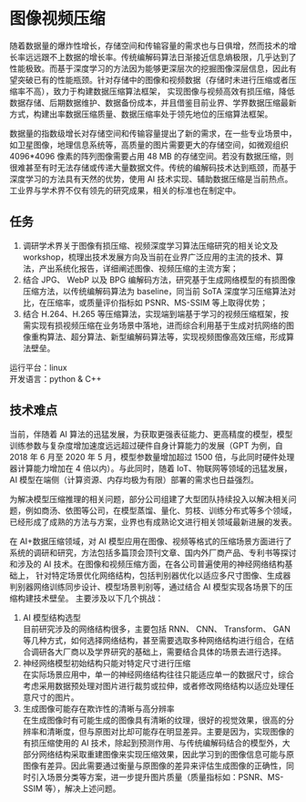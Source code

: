 # 图像视频压缩

随着数据量的爆炸性增长，存储空间和传输容量的需求也与日俱增，然而技术的增长率远远跟不上数据的增长率。传统编解码算法日渐接近信息熵极限，几乎达到了性能极致。而基于深度学习的方法因为能够更深层次的挖掘图像深层信息，因此有望突破已有的性能瓶颈。针对存储中的图像和视频数据（存储时未进行压缩或者压缩率不高），致力于构建数据压缩算法框架， 实现图像与视频高效有损压缩，降低数据存储、后期数据维护、数据备份成本，并且借鉴目前业界、学界数据压缩最新方式，构建出率数据压缩质量、数据压缩率处于领先地位的压缩算法框架。

数据量的指数级增长对存储空间和传输容量提出了新的需求，在一些专业场景中，如卫星图像，地理信息系统等，高质量的图片需要更大的存储空间，如微观组织 4096*4096 像素的阵列图像需要占用 48 MB 的存储空间。若没有数据压缩，则很难甚至有时无法存储或传递大量数据文件。传统的编解码技术达到瓶颈，而基于深度学习的方法具有天然的优势，使用 AI 技术实现、辅助数据压缩是当前热点。工业界与学术界不仅有领先的研究成果，相关的标准也在制定中。

## 任务

1. 调研学术界关于图像有损压缩、视频深度学习算法压缩研究的相关论文及 workshop，梳理出技术发展方向及当前在业界广泛应用的主流的技术、算法，产出系统化报告，详细阐述图像、视频压缩的主流方案；
2. 结合 JPG、 WebP 以及 BPG 编解码方法，研究基于生成网络模型的有损图像压缩方法，以传统编解码算法为 baseline，同当前 SoTA 深度学习压缩算法对比，在压缩率，或质量评价指标如 PSNR、MS-SSIM 等上取得优势；
3. 结合 H.264、H.265 等压缩算法，实现端到端基于学习的视频压缩框架，按需实现有损视频压缩在业务场景中落地，进而综合利用基于生成对抗网络的图像重构算法、超分算法、新型编解码算法等，实现视频图像高效压缩，形成算法壁垒。

运行平台：linux  
开发语言：python & C++

## 技术难点

当前，伴随着 AI 算法的迅猛发展，为获取更强表征能力、更高精度的模型，模型训练参数与复杂度增加速度远远超过硬件自身计算能力的发展（GPT 为例，自 2018 年 6 月至 2020 年 5 月，模型参数量增加超过 1500 倍，与此同时硬件处理器计算能力增加在 4 倍以内）。与此同时，随着 IoT、物联网等领域的迅猛发展，AI 模型在端侧（计算资源、内存均极为有限）部署的需求也日益强烈。

为解决模型压缩推理的相关问题，部分公司组建了大型团队持续投入以解决相关问题，例如商汤、依图等公司，在模型蒸馏、量化、剪枝、训练分布式等多个领域，已经形成了成熟的方法与方案，业界也有成熟论文进行相关领域最新进展的发表。

在 AI+数据压缩领域，对 AI 模型应用在图像、视频等格式的压缩场景方面进行了系统的调研和研究，方法包括多篇顶会顶刊文章、国内外厂商产品、专利书等探讨和涉及的 AI 技术。在图像和视频压缩方面，在各公司普遍使用的神经网络结构基础上， 针对特定场景优化网络结构，包括判别器优化以适应多尺寸图像、生成器判别器网络训练同步设计、模型场景判别等，通过结合 AI 模型实现各场景下的压缩构建技术壁垒。 主要涉及以下几个挑战：

1. AI 模型结构选型  
目前研究涉及的网络结构很多，主要包括 RNN、 CNN、 Transform、 GAN 等几种方式，如何选择网络结构，甚至需要选取多种网络结构进行组合，在结合调研各大厂商以及学界研究的基础上，需要结合具体的场景去进行选择。
2. 神经网络模型初始结构只能对特定尺寸进行压缩  
在实际场景应用中，单一的神经网络结构往往只能适应单一的数据尺寸，综合考虑采用数据预处理对图片进行裁剪或拉伸，或者修改网络结构以适应处理任意尺寸的图片。
3. 生成图像可能存在欺诈性的清晰与高分辨率  
在生成图像时有可能生成的图像具有清晰的纹理，很好的视觉效果，很高的分辨率和清晰度，但与原图对比却可能存在明显差异。主要是因为，实现图像的有损压缩使用的 AI 技术，除起到预测作用、与传统编解码结合的模型外，大部分网络结构采取重建图像来实现压缩效果，因此学习到的图像信息可能与原图像有差异。因此需要通过衡量与原图像的差异来评估生成图像的正确性，同时引入场景分类等方案，进一步提升图片质量（质量指标如：PSNR、MS-SSIM 等），解决上述问题。

